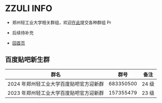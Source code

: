 # ZZULI INFO

- 郑州轻工业大学相关群组，欢迎[在此](https://github.com/zzuli-info/zzuli-info.github.io)提交各种群组 Pr
- 后续待补充

- [回首页](./)

## 百度贴吧新生群

| 群名                                    | 群号      | 备注  |
| --------------------------------------- | --------- | ----- |
| 2024 年郑州轻工业大学百度贴吧官方迎新群 | 683350500 | 24 级 |
| 2023 年郑州轻工业大学百度贴吧官方迎新群 | 157355479 | 23 级 |